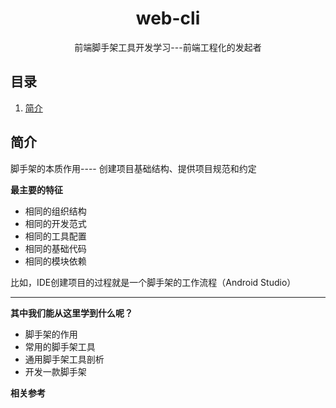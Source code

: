 <div align="center">
  <h1>web-cli</h1>
  <p>前端脚手架工具开发学习---前端工程化的发起者</p>
  <!-- <a href="https://github.com/onlyLucky/webpack-principle">
    <img src="https://s4.ax1x.com/2022/02/28/bu6BJx.png" alt="node">
  </a>
  <a href="https://github.com/onlyLucky/webpack-principle">
    <img src="https://s4.ax1x.com/2022/02/28/bu6yQO.png" alt="npm">
  </a>
  <a href="https://github.com/onlyLucky/webpack-principle">
    <img src="https://s4.ax1x.com/2022/02/28/bu6sSK.png" alt="build">
  </a>
  <a href="https://github.com/onlyLucky/webpack-principle">
    <img src="https://s4.ax1x.com/2022/02/28/bu6DW6.png" alt="license">
  </a> -->
</div>

## 目录

1. [简介](#简介)


## 简介

脚手架的本质作用---- 创建项目基础结构、提供项目规范和约定

**最主要的特征**

- 相同的组织结构
- 相同的开发范式
- 相同的工具配置
- 相同的基础代码
- 相同的模块依赖

比如，IDE创建项目的过程就是一个脚手架的工作流程（Android Studio）

---
**其中我们能从这里学到什么呢？**

- 脚手架的作用
- 常用的脚手架工具
- 通用脚手架工具剖析
- 开发一款脚手架



**相关参考**

